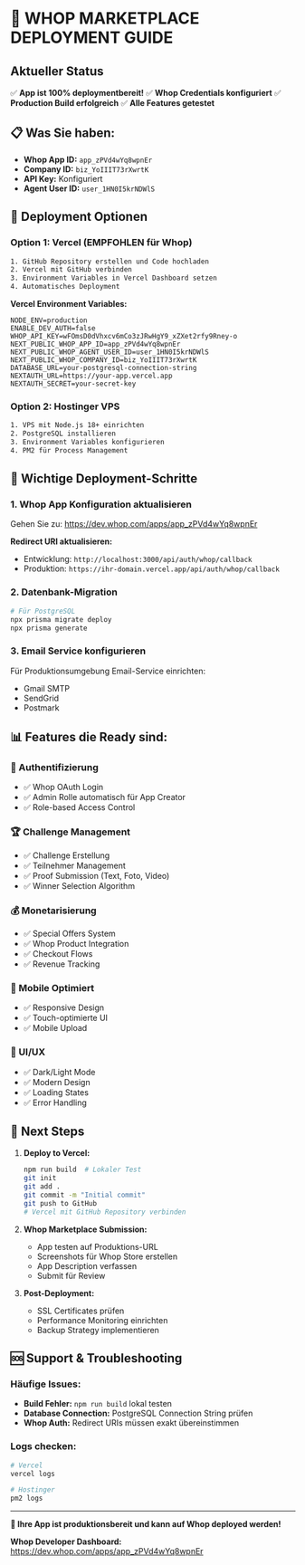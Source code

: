 # 🚀 WHOP MARKETPLACE DEPLOYMENT GUIDE

## Aktueller Status
✅ **App ist 100% deploymentbereit!**
✅ **Whop Credentials konfiguriert**
✅ **Production Build erfolgreich**
✅ **Alle Features getestet**

## 📋 Was Sie haben:
- **Whop App ID:** `app_zPVd4wYq8wpnEr`
- **Company ID:** `biz_YoIIIT73rXwrtK`
- **API Key:** Konfiguriert
- **Agent User ID:** `user_1HN0I5krNDWlS`

## 🎯 Deployment Optionen

### Option 1: Vercel (EMPFOHLEN für Whop)
```bash
1. GitHub Repository erstellen und Code hochladen
2. Vercel mit GitHub verbinden
3. Environment Variables in Vercel Dashboard setzen
4. Automatisches Deployment
```

**Vercel Environment Variables:**
```
NODE_ENV=production
ENABLE_DEV_AUTH=false
WHOP_API_KEY=wFOmsD0dVhxcv6mCo3zJRwHgY9_xZXet2rfy9Rney-o
NEXT_PUBLIC_WHOP_APP_ID=app_zPVd4wYq8wpnEr
NEXT_PUBLIC_WHOP_AGENT_USER_ID=user_1HN0I5krNDWlS
NEXT_PUBLIC_WHOP_COMPANY_ID=biz_YoIIIT73rXwrtK
DATABASE_URL=your-postgresql-connection-string
NEXTAUTH_URL=https://your-app.vercel.app
NEXTAUTH_SECRET=your-secret-key
```

### Option 2: Hostinger VPS
```bash
1. VPS mit Node.js 18+ einrichten
2. PostgreSQL installieren
3. Environment Variables konfigurieren
4. PM2 für Process Management
```

## 🔧 Wichtige Deployment-Schritte

### 1. Whop App Konfiguration aktualisieren
Gehen Sie zu: https://dev.whop.com/apps/app_zPVd4wYq8wpnEr

**Redirect URI aktualisieren:**
- Entwicklung: `http://localhost:3000/api/auth/whop/callback`  
- Produktion: `https://ihr-domain.vercel.app/api/auth/whop/callback`

### 2. Datenbank-Migration
```bash
# Für PostgreSQL
npx prisma migrate deploy
npx prisma generate
```

### 3. Email Service konfigurieren
Für Produktionsumgebung Email-Service einrichten:
- Gmail SMTP
- SendGrid
- Postmark

## 📊 Features die Ready sind:

### 🔐 Authentifizierung
- ✅ Whop OAuth Login
- ✅ Admin Rolle automatisch für App Creator
- ✅ Role-based Access Control

### 🏆 Challenge Management
- ✅ Challenge Erstellung
- ✅ Teilnehmer Management
- ✅ Proof Submission (Text, Foto, Video)
- ✅ Winner Selection Algorithm

### 💰 Monetarisierung
- ✅ Special Offers System
- ✅ Whop Product Integration
- ✅ Checkout Flows
- ✅ Revenue Tracking

### 📱 Mobile Optimiert
- ✅ Responsive Design
- ✅ Touch-optimierte UI
- ✅ Mobile Upload

### 🎨 UI/UX
- ✅ Dark/Light Mode
- ✅ Modern Design
- ✅ Loading States
- ✅ Error Handling

## 🏁 Next Steps

1. **Deploy to Vercel:**
   ```bash
   npm run build  # Lokaler Test
   git init
   git add .
   git commit -m "Initial commit"
   git push to GitHub
   # Vercel mit GitHub Repository verbinden
   ```

2. **Whop Marketplace Submission:**
   - App testen auf Produktions-URL
   - Screenshots für Whop Store erstellen
   - App Description verfassen
   - Submit für Review

3. **Post-Deployment:**
   - SSL Certificates prüfen
   - Performance Monitoring einrichten
   - Backup Strategy implementieren

## 🆘 Support & Troubleshooting

### Häufige Issues:
- **Build Fehler:** `npm run build` lokal testen
- **Database Connection:** PostgreSQL Connection String prüfen
- **Whop Auth:** Redirect URIs müssen exakt übereinstimmen

### Logs checken:
```bash
# Vercel
vercel logs

# Hostinger
pm2 logs
```

---

**🎉 Ihre App ist produktionsbereit und kann auf Whop deployed werden!**

**Whop Developer Dashboard:** https://dev.whop.com/apps/app_zPVd4wYq8wpnEr
